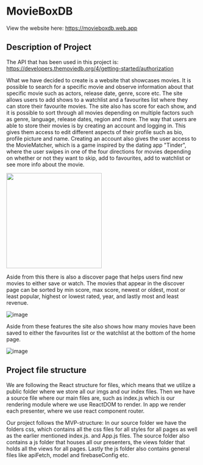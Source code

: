 # MovieBoxDB
View the website here:
https://movieboxdb.web.app

## Description of Project

The API that has been used in this project is:
https://developers.themoviedb.org/4/getting-started/authorization

What we have decided to create is a website that showcases
movies. It is possible to search for a specific 
movie and observe information about that specific movie 
such as actors, release date, genre, score etc. The site allows
users to add shows to a watchlist and a favourites list where
they can store their favourite movies. The site also has score for each
show, and it is possible to sort through all movies depending on
multiple factors such as genre, language, release dates, region
and more. The way that users are able to store their movies
is by creating an account and logging in. This gives them
access to edit different aspects of their profile such as
bio, profile picture and name. Creating an account also
gives the user access to the MovieMatcher, which is a game
inspired by the dating app "Tinder", where the user swipes 
in one of the four directions for movies depending on
whether or not they want to skip, add to favourites, add to
watchlist or see more info about the movie. 

<img src="https://github.com/CasperKristiansson/MovieBoxDB/blob/master/readme-images/ezgif.com-gif-maker%20(4).gif" width="250">

Aside from this there is also a discover page that helps users find new 
movies to either save or watch. The movies that appear in
the discover page can be sorted by min score, max score, newest 
or oldest, most or least popular, highest or lowest rated, year,
and lastly most and least revenue.


![image](https://github.com/CasperKristiansson/MovieBoxDB/blob/59dccfda6dd5cb21cfe9e61aefb404b1260fb5ee/readme-images/discoverMovies.png)

Aside from these features the
site also shows how many movies have been saved to either the
favourites list or the watchlist at the bottom of the home page.

![image](https://user-images.githubusercontent.com/86981714/146510404-be758eb8-a6fe-4d84-86d0-3a0c2f62f493.png)


## Project file structure
We are following the React structure for files, which means that
we utilize a public folder where we store all our imgs and our 
index files. Then we have a source file where our main files are, such as
index.js which is our rendering module where we use ReactDOM to render.
In app we render each presenter, where we use react component router.

Our project follows the MVP-structure:
In our source folder we have the folders css, which contains all the css
files for all styles for all pages as well as the earlier mentioned index.js.
and App.js files. The source folder also contains a js folder that houses 
all our presenters, the views folder that holds all the views for all pages.
Lastly the js folder also contains general files like apiFetch, model and 
firebaseConfig etc.




